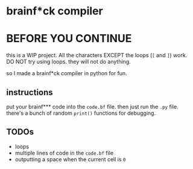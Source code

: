 # brainf*ck compiler

# BEFORE YOU CONTINUE
this is a WIP project. All the characters EXCEPT the loops (`[` and `]`) work. DO NOT try using loops. they will not do anything.

so I made a brainf*ck compiler in python for fun.

## instructions

put your brainf*** code into the `code.bf` file.
then just run the `.py` file. there's a bunch of random `print()` functions for debugging.

## TODOs
- loops
- multiple lines of code in the `code.bf` file
- outputting a space when the current cell is `0`

